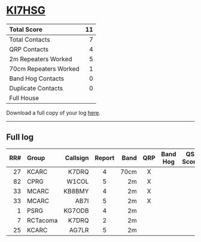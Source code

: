 # [KI7HSG](https://www.qrz.com/db/KI7HSG)

| Total Score           |   11 |
|:----------------------|-----:|
| Total Contacts        |    7 |
| QRP Contacts          |    4 |
| 2m Repeaters Worked   |    5 |
| 70cm Repeaters Worked |    1 |
| Band Hog Contacts     |    0 |
| Duplicate Contacts    |    0 |
| Full House            |      |

Download a full copy of your log [here](/results/KI7HSG/log.csv).

---

## Full log


|   RR# | Group    |   Callsign |  Report  |   Band |  QRP  |  Band Hog  |   QSO Score |
|------:|:---------|-----------:|:--------:|-------:|:-----:|:----------:|------------:|
|    27 | KCARC    |      K7DRQ |    4     |   70cm |   X   |            |           2 |
|    82 | CPRG     |      W1COL |    5     |     2m |   X   |            |           2 |
|    33 | MCARC    |     KB8BMY |    4     |     2m |   X   |            |           2 |
|    33 | MCARC    |       AB7I |    5     |     2m |   X   |            |           2 |
|     1 | PSRG     |     KG7ODB |    4     |     2m |       |            |           1 |
|     7 | RCTacoma |      K7DRQ |    2     |     2m |       |            |           1 |
|    25 | KCARC    |      AG7LR |    5     |     2m |       |            |           1 |
